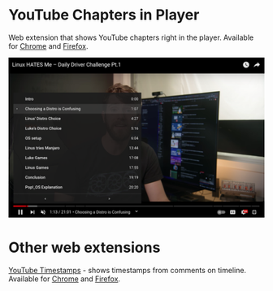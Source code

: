 # YouTube Chapters in Player
Web extension that shows YouTube chapters right in the player. Available for [Chrome](https://chrome.google.com/webstore/detail/youtube-chapters-in-playe/ikalbbakholajifblhnmbcffhmhnnohl) and [Firefox](https://addons.mozilla.org/en-US/firefox/addon/youtube-chapters-in-player/).

![Screenshot](screenshot.png)

# Other web extensions
[YouTube Timestamps](https://github.com/ris58h/youtube-timestamps) - shows timestamps from comments on timeline. Available for [Chrome](https://chrome.google.com/webstore/detail/youtube-timestamps/fjchmkcdmgeimkholkgodkejnikeklmh) and [Firefox](https://addons.mozilla.org/en-US/firefox/addon/youtube-timestamps/).
